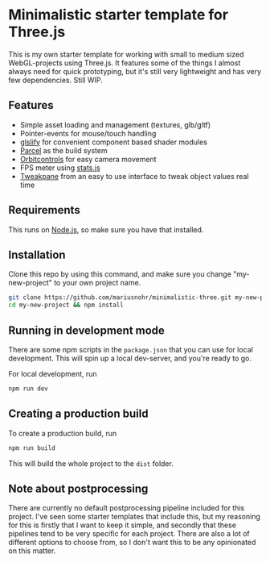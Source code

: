 # Minimalistic starter template for Three.js

This is my own starter template for working with small to medium sized WebGL-projects using Three.js. It features some of the things I almost always need for quick prototyping, but it's still very lightweight and has very few dependencies. Still WIP.

## Features

- Simple asset loading and management (textures, glb/gltf)
- Pointer-events for mouse/touch handling
- [glslify](https://github.com/glslify/glslify) for convenient component based shader modules
- [Parcel](https://github.com/parcel-bundler/parcel) as the build system
- [Orbitcontrols](https://threejs.org/docs/?q=orbi#examples/en/controls/OrbitControls) for easy camera movement
- FPS meter using [stats.js](https://github.com/mrdoob/stats.js/)
- [Tweakpane](https://cocopon.github.io/tweakpane/) from an easy to use interface to tweak object values real time

## Requirements

This runs on [Node.js](https://nodejs.dev/), so make sure you have that installed.

## Installation

Clone this repo by using this command, and make sure you change "my-new-project" to your own project name.

```sh
git clone https://github.com/mariusnohr/minimalistic-three.git my-new-project
cd my-new-project && npm install
```

## Running in development mode

There are some npm scripts in the `package.json` that you can use for local development. This will spin up a local dev-server, and you're ready to go.

For local development, run

```sh
npm run dev
```

## Creating a production build

To create a production build, run

```sh
npm run build
```

This will build the whole project to the `dist` folder.

## Note about postprocessing

There are currently no default postprocessing pipeline included for this project. I've seen some starter templates that include this, but my reasoning for this is firstly that I want to keep it simple, and secondly that these pipelines tend to be very specific for each project. There are also a lot of different options to choose from, so I don't want this to be any opinionated on this matter.
